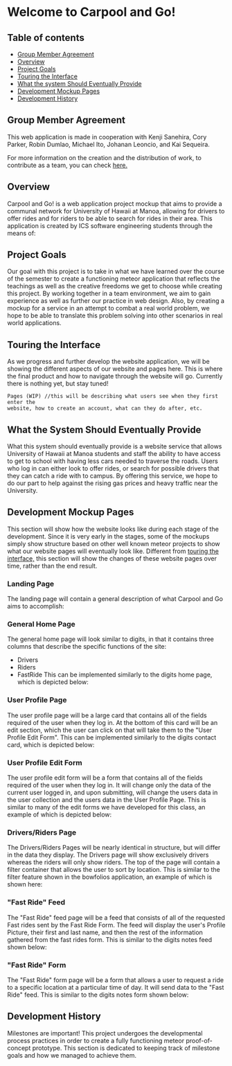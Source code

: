 # Welcome to Carpool and Go!

## Table of contents
* [Group Member Agreement](#group-member-agreement)
* [Overview](#overview)
* [Project Goals](#project-goals)
* [Touring the Interface](#touring-the-interface)
* [What the system Should Eventually Provide](#what-the-system-should-eventually-provide)
* [Development Mockup Pages](#development-mockup-pages)
* [Development History](#development-history)

## Group Member Agreement
This web application is made in cooperation with Kenji Sanehira, Cory Parker, Robin Dumlao, Michael Ito, Johanan Leoncio, and Kai Sequeira.

For more information on the creation and the distribution of work, to contribute as a team, you can check [here.](https://docs.google.com/document/d/1YAd3LihnKsh5QRUVU11w1N1Rn5ffM7UGuOMRcv6_smM/edit?usp=sharing)

## Overview
Carpool and Go! is a web application project mockup that aims to provide a communal network for University of Hawaii at Manoa, allowing for drivers to offer rides and for riders to be able to search for rides in their area. This application is created by ICS software engineering students through the means of:

## Project Goals
Our goal with this project is to take in what we have learned over the course of the semester to create a functioning meteor application that reflects the teachings as well as the creative freedoms we get to choose while creating this project. By working together in a team environment, we aim to gain experience as well as further our practice in web design. Also, by creating a mockup for a service in an attempt to combat a real world problem, we hope to be able to translate this problem solving into other scenarios in real world applications.

## Touring the Interface
As we progress and further develop the website application, we will be showing the different aspects of our website and pages here. This is where the final product and how to navigate through the website will go. Currently there is nothing yet, but stay tuned!

    Pages (WIP) //this will be describing what users see when they first enter the
    website, how to create an account, what can they do after, etc.

## What the System Should Eventually Provide
What this system should eventually provide is a website service that allows University of Hawaii at Manoa students and staff the ability to have access to get to school with having less cars needed to traverse the roads. Users who log in can either look to offer rides, or search for possible drivers that they can catch a ride with to campus. By offering this service, we hope to do our part to help against the rising gas prices and heavy traffic near the University.

## Development Mockup Pages
This section will show how the website looks like during each stage of the development. Since it is very early in the stages, some of the mockups simply show structure based on other well known meteor projects to show what our website pages will eventually look like. Different from [touring the interface,](#touring-the-interface) this section will show the changes of these website pages over time, rather than the end result.

### Landing Page
The landing page will contain a general description of what Carpool and Go aims to accomplish:

### General Home Page
The general home page will look similar to digits, in that it contains three columns that describe the specific functions of the site:
* Drivers
* Riders
* FastRide
This can be implemented similarly to the digits home page, which is depicted below:

### User Profile Page
The user profile page will be a large card that contains all of the fields required of the user when they log in. At the bottom of this card will be an edit section, which the user can click on that will take them to the "User Profile Edit Form".
This can be implemented similarly to the digits contact card, which is depicted below:

### User Profile Edit Form
The user profile edit form will be a form that contains all of the fields required of the user when they log in. It will change only the data of the current user logged in, and upon submitting, will change the users data in the user collection and the users data in the User Profile Page.
This is similar to many of the edit forms we have developed for this class, an example of which is depicted below:

### Drivers/Riders Page
The Drivers/Riders Pages will be nearly identical in structure, but will differ in the data they display. The Drivers page will show exclusively drivers whereas the riders will only show riders. The top of the page will contain a filter container that allows the user to sort by location.
This is similar to the filter feature shown in the bowfolios application, an example of which is shown here:

### "Fast Ride" Feed
The "Fast Ride" feed page will be a feed that consists of all of the requested Fast rides sent by the Fast Ride Form. The feed will display the user's Profile Picture, their first and last name, and then the rest of the information gathered from the fast rides form.
This is similar to the digits notes feed shown below:

### "Fast Ride" Form
The "Fast Ride" form page will be a form that allows a user to request a ride to a specific location at a particular time of day. It will send data to the "Fast Ride" feed.
This is similar to the digits notes form shown below:

## Development History
Milestones are important! This project undergoes the developmental process practices in order to create a fully functioning meteor proof-of-concept prototype. This section is dedicated to keeping track of milestone goals and how we managed to achieve them.
